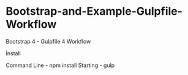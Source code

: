 # Bootstrap-and-Example-Gulpfile-Workflow
Bootstrap 4 - Gulpfile 4 Workflow


İnstall

Command Line - npm install 
Starting - gulp
